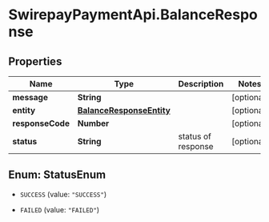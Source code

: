 # SwirepayPaymentApi.BalanceResponse

## Properties

Name | Type | Description | Notes
------------ | ------------- | ------------- | -------------
**message** | **String** |  | [optional] 
**entity** | [**BalanceResponseEntity**](BalanceResponseEntity.md) |  | [optional] 
**responseCode** | **Number** |  | [optional] 
**status** | **String** | status of response | [optional] 



## Enum: StatusEnum


* `SUCCESS` (value: `"SUCCESS"`)

* `FAILED` (value: `"FAILED"`)




